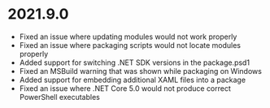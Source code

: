 # 2021.9.0 

- Fixed an issue where updating modules would not work properly
- Fixed an issue where packaging scripts would not locate modules properly 
- Added support for switching .NET SDK versions in the package.psd1
- Fixed an MSBuild warning that was shown while packaging on Windows
- Added support for embedding additional XAML files into a package
- Fixed an issue where .NET Core 5.0 would not produce correct PowerShell executables